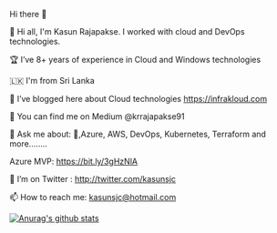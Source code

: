 Hi there 👋

🔭 Hi all, I'm Kasun Rajapakse. I worked with cloud and DevOps technologies.

🏆 I’ve 8+ years of experience in Cloud and Windows technologies

🇱🇰 I'm from Sri Lanka

📝 I’ve blogged here about Cloud technologies https://infrakloud.com

📝 You can find me on Medium @krrajapakse91

💬 Ask me about: 🐳,Azure, AWS, DevOps, Kubernetes, Terraform and more........

Azure MVP: https://bit.ly/3gHzNlA

🤔 I’m on Twitter : http://twitter.com/kasunsjc

📫 How to reach me: kasunsjc@hotmail.com 

[![Anurag's github stats](https://github-readme-stats.vercel.app/api?username=kasunsjc&theme=algolia&show_icons=true)](https://github.com/anuraghazra/github-readme-stats)
